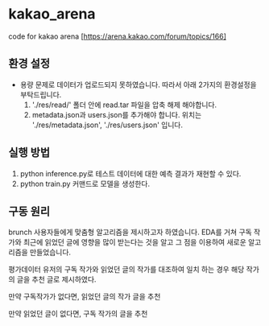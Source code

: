 # kakao_arena
code for kakao arena
[https://arena.kakao.com/forum/topics/166]

## 환경 설정
- 용량 문제로 데이터가 업로드되지 못하였습니다. 따라서 아래 2가지의 환경설정을 부탁드립니다.
  1) './res/read/' 폴더 안에 read.tar 파일을 압축 해제 해야합니다.
  2) metadata.json과 users.json를 추가해야 합니다. 위치는 './res/metadata.json', './res/users.json' 입니다.


## 실행 방법

1) python inference.py로 테스트 데이터에 대한 예측 결과가 재현할 수 있다.
2) python train.py 커맨드로 모델을 생성한다.


## 구동 원리

 brunch 사용자들에게 맞춤형 알고리즘을 제시하고자 하였습니다.
 EDA를 거쳐 구독 작가와 최근에 읽었던 글에 영향을 많이 받는다는 것을 알고 
 그 점을 이용하여 새로운 알고리즘을 만들었습니다.

 평가데이터 유저의 구독 작가와 읽었던 글의 작가를 대조하여 일치 하는 경우
 해당 작가의 글을 추천 글로 제시하였다.
 
 만약 구독작가가 없다면, 읽었던 글의 작가 글을 추천
 
 만약 읽었던 글이 없다면, 구독 작가의 글을 추천
 
 
